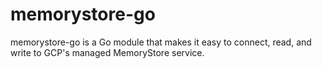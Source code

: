 # memorystore-go
memorystore-go is a Go module that makes it easy to connect, read, and write to GCP's managed MemoryStore service.
